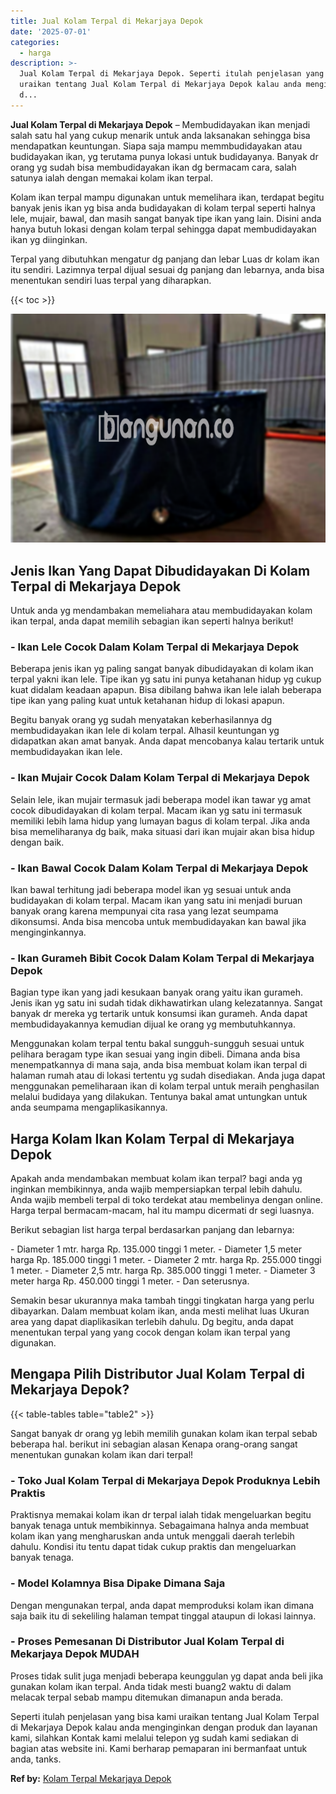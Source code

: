 ```yaml
---
title: Jual Kolam Terpal di Mekarjaya Depok
date: '2025-07-01'
categories:
  - harga
description: >-
  Jual Kolam Terpal di Mekarjaya Depok. Seperti itulah penjelasan yang bisa kami
  uraikan tentang Jual Kolam Terpal di Mekarjaya Depok kalau anda menginginkan
  d...
---
```


**Jual Kolam Terpal di Mekarjaya Depok** – Membudidayakan ikan menjadi salah satu hal yang cukup menarik untuk anda laksanakan sehingga bisa mendapatkan keuntungan. Siapa saja mampu memmbudidayakan atau budidayakan ikan, yg terutama punya lokasi untuk budidayanya. Banyak dr orang yg sudah bisa membudidayakan ikan dg bermacam cara, salah satunya ialah dengan memakai kolam ikan terpal.

Kolam ikan terpal mampu digunakan untuk memelihara ikan, terdapat begitu banyak jenis ikan yg bisa anda budidayakan di kolam terpal seperti halnya lele, mujair, bawal, dan masih sangat banyak tipe ikan yang lain. Disini anda hanya butuh lokasi dengan kolam terpal sehingga dapat membudidayakan ikan yg diinginkan.

Terpal yang dibutuhkan mengatur dg panjang dan lebar Luas dr kolam ikan itu sendiri. Lazimnya terpal dijual sesuai dg panjang dan lebarnya, anda bisa menentukan sendiri luas terpal yang diharapkan.

{{< toc >}}

![Jual Kolam Terpal di Mekarjaya Depok](/images/jual-kolam-terpal-56.png)

## Jenis Ikan Yang Dapat Dibudidayakan Di Kolam Terpal di Mekarjaya Depok

Untuk anda yg mendambakan memeliahara atau membudidayakan kolam ikan terpal, anda dapat memilih sebagian ikan seperti halnya berikut!

### \- Ikan Lele Cocok Dalam Kolam Terpal di Mekarjaya Depok

Beberapa jenis ikan yg paling sangat banyak dibudidayakan di kolam ikan terpal yakni ikan lele. Tipe ikan yg satu ini punya ketahanan hidup yg cukup kuat didalam keadaan apapun. Bisa dibilang bahwa ikan lele ialah beberapa tipe ikan yang paling kuat untuk ketahanan hidup di lokasi apapun.

Begitu banyak orang yg sudah menyatakan keberhasilannya dg membudidayakan ikan lele di kolam terpal. Alhasil keuntungan yg didapatkan akan amat banyak. Anda dapat mencobanya kalau tertarik untuk membudidayakan ikan lele.

### \- Ikan Mujair Cocok Dalam Kolam Terpal di Mekarjaya Depok

Selain lele, ikan mujair termasuk jadi beberapa model ikan tawar yg amat cocok dibudidayakan di kolam terpal. Macam ikan yg satu ini termasuk memiliki lebih lama hidup yang lumayan bagus di kolam terpal. Jika anda bisa memeliharanya dg baik, maka situasi dari ikan mujair akan bisa hidup dengan baik.

### \- Ikan Bawal Cocok Dalam Kolam Terpal di Mekarjaya Depok

Ikan bawal terhitung jadi beberapa model ikan yg sesuai untuk anda budidayakan di kolam terpal. Macam ikan yang satu ini menjadi buruan banyak orang karena mempunyai cita rasa yang lezat seumpama dikonsumsi. Anda bisa mencoba untuk membudidayakan kan bawal jika menginginkannya.

### \- Ikan Gurameh Bibit Cocok Dalam Kolam Terpal di Mekarjaya Depok

Bagian type ikan yang jadi kesukaan banyak orang yaitu ikan gurameh. Jenis ikan yg satu ini sudah tidak dikhawatirkan ulang kelezatannya. Sangat banyak dr mereka yg tertarik untuk konsumsi ikan gurameh. Anda dapat membudidayakannya kemudian dijual ke orang yg membutuhkannya.

Menggunakan kolam terpal tentu bakal sungguh-sungguh sesuai untuk pelihara beragam type ikan sesuai yang ingin dibeli. Dimana anda bisa menempatkannya di mana saja, anda bisa membuat kolam ikan terpal di halaman rumah atau di lokasi tertentu yg sudah disediakan. Anda juga dapat menggunakan pemeliharaan ikan di kolam terpal untuk meraih penghasilan melalui budidaya yang dilakukan. Tentunya bakal amat untungkan untuk anda seumpama mengaplikasikannya.

## Harga Kolam Ikan Kolam Terpal di Mekarjaya Depok

Apakah anda mendambakan membuat kolam ikan terpal? bagi anda yg inginkan membikinnya, anda wajib mempersiapkan terpal lebih dahulu. Anda wajib membeli terpal di toko terdekat atau membelinya dengan online. Harga terpal bermacam-macam, hal itu mampu dicermati dr segi luasnya.

Berikut sebagian list harga terpal berdasarkan panjang dan lebarnya:

\- Diameter 1 mtr. harga Rp. 135.000 tinggi 1 meter. - Diameter 1,5 meter harga Rp. 185.000 tinggi 1 meter. - Diameter 2 mtr. harga Rp. 255.000 tinggi 1 meter. - Diameter 2,5 mtr. harga Rp. 385.000 tinggi 1 meter. - Diameter 3 meter harga Rp. 450.000 tinggi 1 meter. - Dan seterusnya.

Semakin besar ukurannya maka tambah tinggi tingkatan harga yang perlu dibayarkan. Dalam membuat kolam ikan, anda mesti melihat luas Ukuran area yang dapat diaplikasikan terlebih dahulu. Dg begitu, anda dapat menentukan terpal yang yang cocok dengan kolam ikan terpal yang digunakan.

## Mengapa Pilih Distributor Jual Kolam Terpal di Mekarjaya Depok?

{{< table-tables table="table2" >}}

Sangat banyak dr orang yg lebih memilih gunakan kolam ikan terpal sebab beberapa hal. berikut ini sebagian alasan Kenapa orang-orang sangat menentukan gunakan kolam ikan dari terpal!

### \- Toko Jual Kolam Terpal di Mekarjaya Depok Produknya Lebih Praktis

Praktisnya memakai kolam ikan dr terpal ialah tidak mengeluarkan begitu banyak tenaga untuk membikinnya. Sebagaimana halnya anda membuat kolam ikan yang mengharuskan anda untuk menggali daerah terlebih dahulu. Kondisi itu tentu dapat tidak cukup praktis dan mengeluarkan banyak tenaga.

### \- Model Kolamnya Bisa Dipake Dimana Saja

Dengan mengunakan terpal, anda dapat memproduksi kolam ikan dimana saja baik itu di sekeliling halaman tempat tinggal ataupun di lokasi lainnya.

### \- Proses Pemesanan Di Distributor Jual Kolam Terpal di Mekarjaya Depok MUDAH

Proses tidak sulit juga menjadi beberapa keunggulan yg dapat anda beli jika gunakan kolam ikan terpal. Anda tidak mesti buang2 waktu di dalam melacak terpal sebab mampu ditemukan dimanapun anda berada.

Seperti itulah penjelasan yang bisa kami uraikan tentang Jual Kolam Terpal di Mekarjaya Depok kalau anda menginginkan dengan produk dan layanan kami, silahkan Kontak kami melalui telepon yg sudah kami sediakan di bagian atas website ini. Kami berharap pemaparan ini bermanfaat untuk anda, tanks.

**Ref by:** [Kolam Terpal Mekarjaya Depok](https://id.wikipedia.org/wiki/Kolam)
